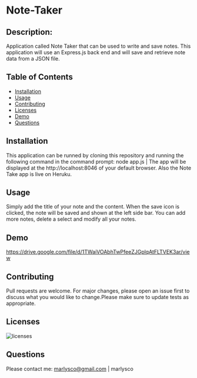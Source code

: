 # Note-Taker

 ## Description:
 Application called Note Taker that can be used to write and save notes. This application will use an Express.js back end and will save and retrieve note data from a JSON file.

 ## Table of Contents
- [Installation](#Installation)
- [Usage](#Usage) 
- [Contributing](#Contributing)
- [Licenses](#Licenses)
- [Demo](#Demo)
- [Questions](#Questions)

 ## Installation
 This application can be runned by cloning this repository and running the following command in the command prompt: node app.js | The app will be displayed at the http://localhost:8046 of your default browser. Also the Note Take app is live on Heruku.

 ## Usage
 Simply add the title of your note and the content. When the save icon is clicked, the note will be saved and shown at the left side bar. You can add more notes, delete a select and modify all your notes.

 ## Demo
 https://drive.google.com/file/d/1TWaiVOAbhTwPfeeZJGplqAtFLTVEK3ar/view
 
 ## Contributing
 Pull requests are welcome. For major changes, please open an issue first to discuss what you would like to change.Please make sure to update tests as appropriate.

 ## Licenses
 ![licenses](https://img.shields.io/badge/MIT--green.svg "License Badge")

 ## Questions
 Please contact me:
 marlysco@gmail.com | marlysco
